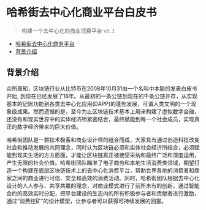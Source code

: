 # 哈希街去中心化商业平台白皮书

> 构建一个去中心化的商业消费平台
`v0.1`

- [哈希街去中心化商务平台](#哈希街去中心化商务平台)
 - [背景介绍](#背景介绍)

## 背景介绍

众所周知，区块链行业从比特币在2008年10月31由一个名叫中本聪的发表白皮书开始, 到现在已经发展了16年。从最初的一条公链到现在的千条公链并存，从实现基本的记账功能到各类去中心化应用(DAPP)的蓬勃发展，可谓人类文明的一个现象级成果。然而遗憾的是，至今为止区块链技术基本上用来构建了虚拟数字金融，还没有和现实世界中的实体经济所紧密结合，最终赋能到每一个社会成员，实现真正的数字经济带来的巨大价值。

哈希街团队是一群技术极客和商业设计师的组合而成，大家具有通过创造科技改变社会和推动发展的共同理念，同时认为区块链必须和实体社会经济所结合，必须赋能到现实生活的方方面面，才能让区块链真正被接受采纳和最终广泛和深度运用，产生无限的社会价值。哈希街团队瞄准了电子商务和本地生活消费类领域，期望打造一个构建在底层区块链技术上的去中心化消费平台，帮助世界各地的消费者和商家之间的商业进行可信、安全和高效的消费活动。同时，哈希街团队根据去中心化设计的人人参与、共享共赢的理念，对商业模式进行了前所未有的创新，通过智能合约的高效实时分配，把平台建设的生态内的所有积极参与者和贡献者进行激励，通过“消费挖矿”的设计模型，让参与者可以获得可持续发展的回报。